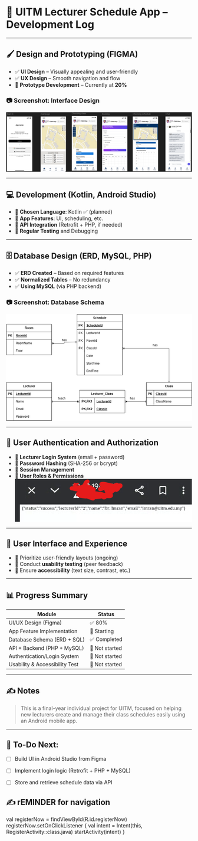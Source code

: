 # 📱 UITM Lecturer Schedule App – Development Log

---

## 🖌️ Design and Prototyping (FIGMA)
- ✅ **UI Design** – Visually appealing and user-friendly
- ✅ **UX Design** – Smooth navigation and flow
- 🔄 **Prototype Development** – Currently at **20%**

### 📷 Screenshot: Interface Design
![UI Screenshot](screenshot/interfacedesign.png)

---

## 💻 Development (Kotlin, Android Studio)
- 🔲 **Chosen Language**: Kotlin ✅ (planned)
- 🔲 **App Features**: UI, scheduling, etc.
- 🔲 **API Integration** (Retrofit + PHP, if needed)
- 🔲 **Regular Testing** and Debugging

---

## 🗄️ Database Design (ERD, MySQL, PHP)
- ✅ **ERD Created** – Based on required features
- ✅ **Normalized Tables** – No redundancy
- ✅ **Using MySQL** (via PHP backend)

### 📷 Screenshot: Database Schema
![ERD Screenshot](screenshot/mobileappdatabase.png)

---

## 🔐 User Authentication and Authorization
- 🔲 **Lecturer Login System** (email + password)
- 🔲 **Password Hashing** (SHA-256 or bcrypt)
- 🔲 **Session Management**
- 🔲 **User Roles & Permissions**
![API TESTING](screenshot/stupidapi.png)

---

## 🧠 User Interface and Experience
- 🔲 Prioritize user-friendly layouts (ongoing)
- 🔲 Conduct **usability testing** (peer feedback)
- 🔲 Ensure **accessibility** (text size, contrast, etc.)

---

## 📊 Progress Summary

| Module                         | Status       |
|--------------------------------|--------------|
| UI/UX Design (Figma)           | ✅ 80%        |
| App Feature Implementation     | 🔲 Starting   |
| Database Schema (ERD + SQL)    | ✅ Completed  |
| API + Backend (PHP + MySQL)    | 🔲 Not started|
| Authentication/Login System    | 🔲 Not started|
| Usability & Accessibility Test | 🔲 Not started|

---

## ✍️ Notes
> This is a final-year individual project for UITM, focused on helping new lecturers create and manage their class schedules easily using an Android mobile app.

---

## 🚧 To-Do Next:
- [ ] Build UI in Android Studio from Figma
- [ ] Implement login logic (Retrofit + PHP + MySQL)
- [ ] Store and retrieve schedule data via API


 ## ✍️ rEMINDER for navigation
 
 val registerNow = findViewById<TextView>(R.id.registerNow)
registerNow.setOnClickListener {
    val intent = Intent(this, RegisterActivity::class.java)
    startActivity(intent)
}
